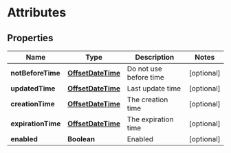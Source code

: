 
# Attributes

## Properties
Name | Type | Description | Notes
------------ | ------------- | ------------- | -------------
**notBeforeTime** | [**OffsetDateTime**](OffsetDateTime.md) | Do not use before time |  [optional]
**updatedTime** | [**OffsetDateTime**](OffsetDateTime.md) | Last update time |  [optional]
**creationTime** | [**OffsetDateTime**](OffsetDateTime.md) | The creation time |  [optional]
**expirationTime** | [**OffsetDateTime**](OffsetDateTime.md) | The expiration time |  [optional]
**enabled** | **Boolean** | Enabled |  [optional]



